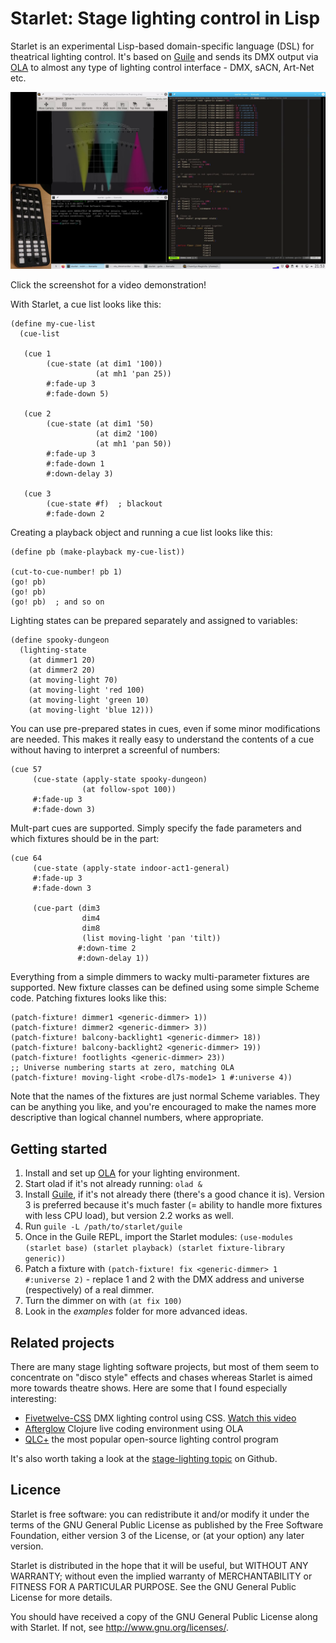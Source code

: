 Starlet: Stage lighting control in Lisp
=======================================

Starlet is an experimental Lisp-based domain-specific language (DSL) for theatrical lighting control.  It's based on [Guile](https://www.gnu.org/software/guile/) and sends its DMX output via [OLA](https://openlighting.org) to almost any type of lighting control interface - DMX, sACN, Art-Net etc.

[![Video demonstration](screenshot.png)](https://vimeo.com/520547229)

Click the screenshot for a video demonstration!

With Starlet, a cue list looks like this:

```
(define my-cue-list
  (cue-list

   (cue 1
        (cue-state (at dim1 '100))
                   (at mh1 'pan 25))
        #:fade-up 3
        #:fade-down 5)

   (cue 2
        (cue-state (at dim1 '50)
                   (at dim2 '100)
                   (at mh1 'pan 50))
        #:fade-up 3
        #:fade-down 1
        #:down-delay 3)

   (cue 3
        (cue-state #f)  ; blackout
        #:fade-down 2
```

Creating a playback object and running a cue list looks like this:

```
(define pb (make-playback my-cue-list))

(cut-to-cue-number! pb 1)
(go! pb)
(go! pb)
(go! pb)  ; and so on
```

Lighting states can be prepared separately and assigned to variables:

```
(define spooky-dungeon
  (lighting-state
    (at dimmer1 20)
    (at dimmer2 20)
    (at moving-light 70)
    (at moving-light 'red 100)
    (at moving-light 'green 10)
    (at moving-light 'blue 12)))
```

You can use pre-prepared states in cues, even if some minor modifications are needed.  This makes it really easy to understand the contents of a cue without having to interpret a screenful of numbers:

```
(cue 57
     (cue-state (apply-state spooky-dungeon)
                (at follow-spot 100))
     #:fade-up 3
     #:fade-down 3)
```

Mult-part cues are supported.  Simply specify the fade parameters and which fixtures should be in the part:

```
(cue 64
     (cue-state (apply-state indoor-act1-general)
     #:fade-up 3
     #:fade-down 3

     (cue-part (dim3
                dim4
                dim8
                (list moving-light 'pan 'tilt))
               #:down-time 2
               #:down-delay 1))
```


Everything from a simple dimmers to wacky multi-parameter fixtures are supported.  New fixture classes can be defined using some simple Scheme code.  Patching fixtures looks like this:

```
(patch-fixture! dimmer1 <generic-dimmer> 1))
(patch-fixture! dimmer2 <generic-dimmer> 3))
(patch-fixture! balcony-backlight1 <generic-dimmer> 18))
(patch-fixture! balcony-backlight2 <generic-dimmer> 19))
(patch-fixture! footlights <generic-dimmer> 23))
;; Universe numbering starts at zero, matching OLA
(patch-fixture! moving-light <robe-dl7s-mode1> 1 #:universe 4))
```

Note that the names of the fixtures are just normal Scheme variables.  They can be anything you like, and you're encouraged to make the names more descriptive than logical channel numbers, where appropriate.

Getting started
---------------

1. Install and set up [OLA](https://openlighting.org) for your lighting environment.
2. Start olad if it's not already running: `olad &`
3. Install [Guile](https://www.gnu.org/software/guile/), if it's not already there (there's a good chance it is).  Version 3 is preferred because it's much faster (= ability to handle more fixtures with less CPU load), but version 2.2 works as well.
4. Run `guile -L /path/to/starlet/guile`
5. Once in the Guile REPL, import the Starlet modules: `(use-modules (starlet base) (starlet playback) (starlet fixture-library generic))`
6. Patch a fixture with `(patch-fixture! fix <generic-dimmer> 1 #:universe 2)` - replace 1 and 2 with the DMX address and universe (respectively) of a real dimmer.
7. Turn the dimmer on with `(at fix 100)`
8. Look in the _examples_ folder for more advanced ideas.


Related projects
----------------

There are many stage lighting software projects, but most of them seem to concentrate on "disco style" effects and chases whereas Starlet is aimed more towards theatre shows.  Here are some that I found especially interesting:


* [Fivetwelve-CSS](https://github.com/beyondscreen/fivetwelve-css) DMX lighting control using CSS. [Watch this video](https://www.youtube.com/watch?v=ani_MOZt5_c)
* [Afterglow](https://github.com/Deep-Symmetry/afterglow) Clojure live coding environment using OLA
* [QLC+](https://qlcplus.org/) the most popular open-source lighting control program

It's also worth taking a look at the [stage-lighting topic](https://github.com/topics/stage-lighting) on Github.


Licence
-------

Starlet is free software: you can redistribute it and/or modify it under the
terms of the GNU General Public License as published by the Free Software
Foundation, either version 3 of the License, or (at your option) any later
version.

Starlet is distributed in the hope that it will be useful, but WITHOUT ANY
WARRANTY; without even the implied warranty of MERCHANTABILITY or FITNESS FOR A
PARTICULAR PURPOSE.  See the GNU General Public License for more details.

You should have received a copy of the GNU General Public License along with
Starlet.  If not, see <http://www.gnu.org/licenses/>.

